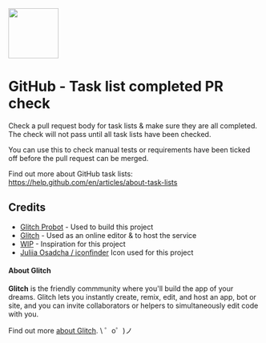 <img width="100px" src="https://cdn3.iconfinder.com/data/icons/flat-office-icons-1/140/Artboard_1-4-512.png">

GitHub - Task list completed PR check
=========================

Check a pull request body for task lists & make sure they are all completed.
The check will not pass until all task lists have been checked.

You can use this to check manual tests or requirements have been ticked off before the pull request can be merged.

Find out more about GitHub task lists: https://help.github.com/en/articles/about-task-lists


## Credits 
- [Glitch Probot](https://github.com/probot/probot) - Used to build this project
- [Glitch](https://glitch.com/) - Used as an online editor & to host the service
- [WIP](https://github.com/wip/app) - Inspiration for this project
- [Juliia Osadcha / iconfinder](https://www.iconfinder.com/icons/1790658/checklist_checkmark_clipboard_document_list_tracklist_icon) Icon used for this project 

#### About Glitch

**Glitch** is the friendly commmunity where you'll build the app of your dreams. Glitch lets you instantly create, remix, edit, and host an app, bot or site, and you can invite collaborators or helpers to simultaneously edit code with you.

Find out more [about Glitch](https://glitch.com/about).
\ ゜o゜)ノ
